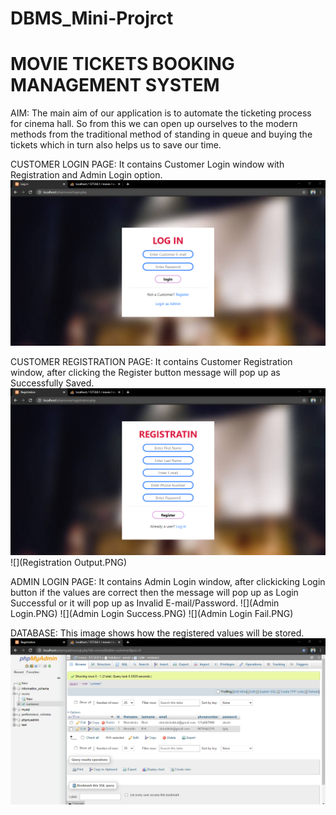# DBMS_Mini-Projrct 
# MOVIE TICKETS BOOKING MANAGEMENT SYSTEM
AIM:
  The main aim of our application is to automate the ticketing process for cinema hall. So from this we can open up ourselves to the modern methods from the traditional method of standing in queue and buying the tickets which in turn also helps us to save our time. 
  
CUSTOMER LOGIN PAGE: It contains Customer Login window with Registration and Admin Login option.
![](Login.PNG)

CUSTOMER REGISTRATION PAGE: It contains Customer Registration window, after clicking the Register button message will pop up as Successfully Saved.
![](Registration.PNG)
![](Registration Output.PNG)

ADMIN LOGIN PAGE: It contains Admin Login window, after clickicking Login button if the values are correct then the message will pop up as Login Successful or it will pop up as Invalid E-mail/Password.
![](Admin Login.PNG)
![](Admin Login Success.PNG)
![](Admin Login Fail.PNG)

DATABASE: This image shows how the registered values will be  stored.
![](DB.PNG)
